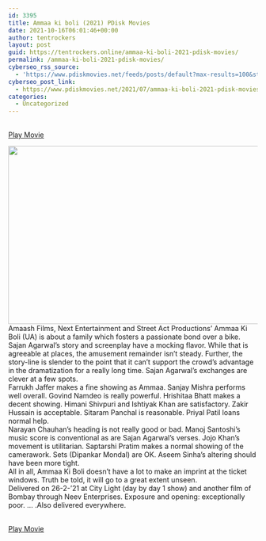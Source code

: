 ```yaml
---
id: 3395
title: Ammaa ki boli (2021) PDisk Movies
date: 2021-10-16T06:01:46+00:00
author: tentrockers
layout: post
guid: https://tentrockers.online/ammaa-ki-boli-2021-pdisk-movies/
permalink: /ammaa-ki-boli-2021-pdisk-movies/
cyberseo_rss_source:
  - 'https://www.pdiskmovies.net/feeds/posts/default?max-results=100&start-index=1201'
cyberseo_post_link:
  - https://www.pdiskmovies.net/2021/07/ammaa-ki-boli-2021-pdisk-movies.html
categories:
  - Uncategorized
---
```

<a href="https://kuklink.com/1/bnYyZ2p0MDA0dDdp" target="popup" onclick="window.open('https://kuklink.com/1/bnYyZ2p0MDA0dDdp','popup','width=600,height=600'); return false;" rel="noopener"><br /> Play Movie<br /> </a>

<div class="separator">
  <a href="https://www.pdisk.net/share-video?videoid=nv2gjt004t7i" target="_blank" rel="noopener"><img loading="lazy" border="0" data-original-height="1080" data-original-width="1920" height="360" src="https://1.bp.blogspot.com/-TBoGm5czeyw/YPG8Yd1FdcI/AAAAAAAAZUU/QX8T9Hm5ztwjLVVnBZwtQaG6wpgezzP5gCLcBGAsYHQ/w640-h360/Ammaa%2Bki%2Bboli%2B%25282021%2529%2BPDisk%2BMovies.jpg" width="640" /></a>
</div>

<div>
  <div>
    <span>Amaash Films, Next Entertainment and Street Act Productions&#8217; Ammaa Ki Boli (UA) is about a family which fosters a passionate bond over a bike.&nbsp;</span>
  </div>
  
  <div>
    <span>Sajan Agarwal&#8217;s story and screenplay have a mocking flavor. While that is agreeable at places, the amusement remainder isn&#8217;t steady. Further, the story-line is slender to the point that it can&#8217;t support the crowd&#8217;s advantage in the dramatization for a really long time. Sajan Agarwal&#8217;s exchanges are clever at a few spots.&nbsp;</span>
  </div>
  
  <div>
    <span>Farrukh Jaffer makes a fine showing as Ammaa. Sanjay Mishra performs well overall. Govind Namdeo is really powerful. Hrishitaa Bhatt makes a decent showing. Himani Shivpuri and Ishtiyak Khan are satisfactory. Zakir Hussain is acceptable. Sitaram Panchal is reasonable. Priyal Patil loans normal help.&nbsp;</span>
  </div>
  
  <div>
    <span>Narayan Chauhan&#8217;s heading is not really good or bad. Manoj Santoshi&#8217;s music score is conventional as are Sajan Agarwal&#8217;s verses. Jojo Khan&#8217;s movement is utilitarian. Saptarshi Pratim makes a normal showing of the camerawork. Sets (Dipankar Mondal) are OK. Aseem Sinha&#8217;s altering should have been more tight.&nbsp;</span>
  </div>
  
  <div>
    <span>All in all, Ammaa Ki Boli doesn&#8217;t have a lot to make an imprint at the ticket windows. Truth be told, it will go to a great extent unseen.&nbsp;</span>
  </div>
  
  <div>
    <span>Delivered on 26-2-&#8217;21 at City Light (day by day 1 show) and another film of Bombay through Neev Enterprises. Exposure and opening: exceptionally poor. … .Also delivered everywhere.</span>
  </div>
</div>

<a href="https://kuklink.com/1/bnYyZ2p0MDA0dDdp" target="popup" onclick="window.open('https://kuklink.com/1/bnYyZ2p0MDA0dDdp','popup','width=600,height=600'); return false;" rel="noopener"><br /> Play Movie<br /> </a>